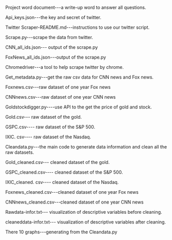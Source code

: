 
Project word document---a write-up word to answer all questions. 

Api_keys.json---the key and secret of twitter.

Twitter Scraper-README.md---instructions to use our twitter script. 

Scrape.py---scrape the data from twitter.

CNN_all_ids.json--- output of the scrape.py

FoxNews_all_ids.json---output of the scrape.py 

Chromedriver---a tool to help scrape twitter by chrome.

Get_metadata.py---get the raw csv data for CNN news and Fox news.

Foxnews.csv---raw dataset of one year Fox news

CNNnews.csv---raw dataset of one year CNN news

Goldstockdigger.py----use API to the get the price of gold and stock.

Gold.csv--- raw dataset of the gold. 

GSPC.csv---- raw dataset of the S&P 500.

IXIC. csv---- raw dataset of the Nasdaq.

Cleandata.py---the main code to generate data information and clean all the raw datasets. 

Gold_cleaned.csv--- cleaned dataset of the gold. 

GSPC_cleaned.csv---- cleaned dataset of the S&P 500.

IXIC_cleaned. csv---- cleaned dataset of the Nasdaq.

Foxnews_cleaned.csv---cleaned dataset of one year Fox news

CNNnews_cleaned.csv---cleaned dataset of one year CNN news

Rawdata-infor.txt--- visualization of descriptive variables before cleaning. 

cleaneddata-infor.txt--- visualization of descriptive variables after cleaning.

There 10 graphs---generating from the Cleandata.py
